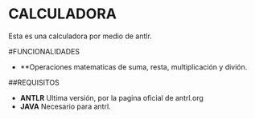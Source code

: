 # CALCULADORA

Esta es una calculadora por medio de antlr.

#FUNCIONALIDADES 

- **Operaciones matematicas de suma, resta, multiplicación y divión.

##REQUISITOS 

- **ANTLR** Ultima versión, por la pagina oficial de antrl.org
- **JAVA** Necesario para antrl.




